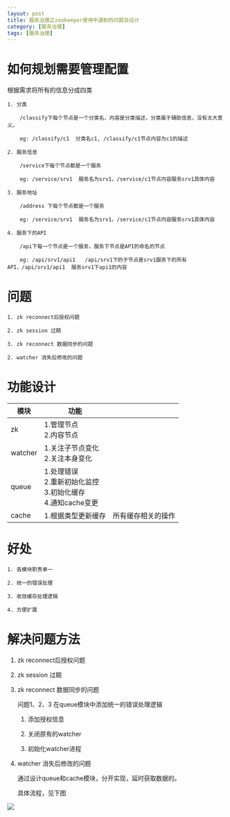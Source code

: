 ```yaml
---
layout: post
title: 服务治理之zookeeper使用中遇到的问题及设计
category: [服务治理]
tags: [服务治理]
---
```




#  如何规划需要管理配置

根据需求将所有的信息分成四类

    1. 分类

        /classify下每个节点是一个分类名，内容是分类描述，分类属于辅助信息，没有太大意义。

        eg: /classify/c1  分类名c1, /classify/c1节点内容为c1的描述

    2. 服务信息

        /service下每个节点都是一个服务

        eg: /service/srv1  服务名为srv1，/service/c1节点内容服务srv1具体内容

    3. 服务地址

        /address 下每个节点都是一个服务

        eg: /service/srv1  服务名为srv1，/service/c1节点内容服务srv1具体内容

    4. 服务下的API

        /api下每一个节点是一个服务，服务下节点是API的命名的节点

        eg: /api/srv1/api1   /api/srv1下的子节点是srv1服务下的所有API，/api/srv1/api1  服务srv1下api1的内容



# 问题

    1. zk reconnect后授权问题

    2. zk session 过期

    3. zk reconnect 数据同步的问题

    2. watcher 消失后修改的问题

# 功能设计

|模块|功能||
|--|--|--|
|zk|1.管理节点<br/> 2.内容节点|
|watcher|1.关注子节点变化<br/> 2.关注本身变化|
|queue|1.处理错误<br/> 2.重新初始化监控<br/> 3.初始化缓存<br/> 4.通知cache变更|
|cache|1.根据类型更新缓存|所有缓存相关的操作|

# 好处

    1. 各模块职责单一

    2. 统一的错误处理

    3. 收敛缓存处理逻辑

    4. 方便扩展

# 解决问题方法

1. zk reconnect后授权问题 

2. zk session 过期

3. zk reconnect 数据同步的问题

    
    问题1、2、3 在queue模块中添加统一的错误处理逻辑

    1. 添加授权信息

    2. 关闭原有的watcher

    3. 初始化watcher进程


  4. watcher 消失后修改的问题

      通过设计queue和cache模块，分开实现，延时获取数据的。

      具体流程，见下图

![](http://7xi8r0.com1.z0.glb.clouddn.com/watcher_note.png)